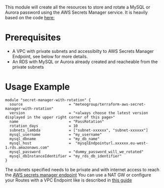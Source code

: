 This module will create all the resources to store and rotate a MySQL or Aurora password using the AWS Secrets Manager service.
It is heavily based on the code [here:](https://github.com/giuseppeborgese/terraform-aws-secret-manager-with-rotation)

# Prerequisites
* A VPC with private subnets and accessibilty to AWS Secrets Manager Endpoint, see below for more details.
* An RDS with MySQL or Aurora already created and reacheable from the private subnets


# Usage Example
``` hcl
module "secret-manager-with-rotation" {
  source                     = "meteogroup/terraform-aws-secret-manager-with-rotation"
  version                    = "<always choose the latest version displayed in the upper right corner of this page>"
  name                       = "PassRotation"
  rotation_days              = 10
  subnets_lambda             = ["subnet-xxxxxx", "subnet-xxxxxx"]
  mysql_username             = "my_username"
  mysql_dbname               = "my_db_name"
  mysql_host                 =  "mysqlEndpointurl.xxxxxx.eu-west-1.rds.amazonaws.com"
  mysql_password             = "dummy_password_will_we_rotated"
  mysql_dbInstanceIdentifier = "my_rds_db_identifier"
}
```

The subnets specified needs to be private and with internet access to reach the [AWS secrets manager endpoint](https://docs.aws.amazon.com/general/latest/gr/rande.html#asm_region)
You can use a NAT GW or configure your Routes with a VPC Endpoint like is described in [this guide](https://aws.amazon.com/blogs/security/how-to-connect-to-aws-secrets-manager-service-within-a-virtual-private-cloud/)


